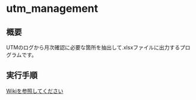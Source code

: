 # utm_management
## 概要  
UTMのログから月次確認に必要な箇所を抽出して.xlsxファイルに出力するプログラムです。
## 実行手順
[Wikiを参照してください](https://github.com/nnh/utm_management/wiki/%E5%AE%9F%E8%A1%8C%E6%89%8B%E9%A0%86)
